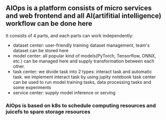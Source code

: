 ## AIOps is a platform consists of micro services and web frontend and all AI(artifitial intelligence) workflow can be done here

It consists of 4 parts, and each parts can work independently:
- dataset center: user-friendly training dataset management, team's dataset can be stored here
- model center: all popular kind of models(PyTorch, Tensorflow, ONNX, etc.) can be managed here and supply transformation between each other.
- task center: we divide task into 2 types: interact task and automatic task. we implement interact task by using jupity notebook
  task center can be used to run model training tasks, data processing tasks and some experiments
- service center: supply model inference or serving

### AIOps is based on k8s to schedule computing resources and juicefs to spare storage resources
